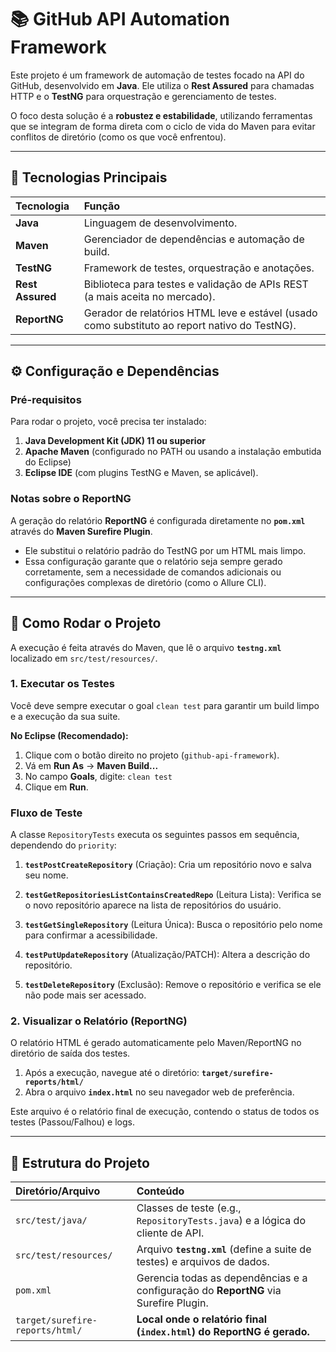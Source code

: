 # 📚 GitHub API Automation Framework

Este projeto é um framework de automação de testes focado na API do GitHub, desenvolvido em **Java**. Ele utiliza o **Rest Assured** para chamadas HTTP e o **TestNG** para orquestração e gerenciamento de testes.

O foco desta solução é a **robustez e estabilidade**, utilizando ferramentas que se integram de forma direta com o ciclo de vida do Maven para evitar conflitos de diretório (como os que você enfrentou).

---

## 🔑 Tecnologias Principais

| Tecnologia | Função |
| :--- | :--- |
| **Java** | Linguagem de desenvolvimento. |
| **Maven** | Gerenciador de dependências e automação de build. |
| **TestNG** | Framework de testes, orquestração e anotações. |
| **Rest Assured** | Biblioteca para testes e validação de APIs REST (a mais aceita no mercado). |
| **ReportNG** | Gerador de relatórios HTML leve e estável (usado como substituto ao report nativo do TestNG). |

---

## ⚙️ Configuração e Dependências

### Pré-requisitos

Para rodar o projeto, você precisa ter instalado:

1.  **Java Development Kit (JDK) 11 ou superior**
2.  **Apache Maven** (configurado no PATH ou usando a instalação embutida do Eclipse)
3.  **Eclipse IDE** (com plugins TestNG e Maven, se aplicável).

### Notas sobre o ReportNG

A geração do relatório **ReportNG** é configurada diretamente no **`pom.xml`** através do **Maven Surefire Plugin**.

* Ele substitui o relatório padrão do TestNG por um HTML mais limpo.
* Essa configuração garante que o relatório seja sempre gerado corretamente, sem a necessidade de comandos adicionais ou configurações complexas de diretório (como o Allure CLI).

---

## 🚀 Como Rodar o Projeto

A execução é feita através do Maven, que lê o arquivo **`testng.xml`** localizado em `src/test/resources/`.

### 1. Executar os Testes

Você deve sempre executar o goal `clean test` para garantir um build limpo e a execução da sua suite.

**No Eclipse (Recomendado):**

1.  Clique com o botão direito no projeto (`github-api-framework`).
2.  Vá em **Run As** $\rightarrow$ **Maven Build...**
3.  No campo **Goals**, digite: `clean test`
4.  Clique em **Run**.

### Fluxo de Teste

A classe `RepositoryTests` executa os seguintes passos em sequência, dependendo do `priority`:

1. **`testPostCreateRepository`** (Criação): Cria um repositório novo e salva seu nome.

2. **`testGetRepositoriesListContainsCreatedRepo`** (Leitura Lista): Verifica se o novo repositório aparece na lista de repositórios do usuário.

3. **`testGetSingleRepository`** (Leitura Única): Busca o repositório pelo nome para confirmar a acessibilidade.

4. **`testPutUpdateRepository`** (Atualização/PATCH): Altera a descrição do repositório.

5. **`testDeleteRepository`** (Exclusão): Remove o repositório e verifica se ele não pode mais ser acessado.

### 2. Visualizar o Relatório (ReportNG)

O relatório HTML é gerado automaticamente pelo Maven/ReportNG no diretório de saída dos testes.

1.  Após a execução, navegue até o diretório: **`target/surefire-reports/html/`**
2.  Abra o arquivo **`index.html`** no seu navegador web de preferência.

Este arquivo é o relatório final de execução, contendo o status de todos os testes (Passou/Falhou) e logs.

---

## 📁 Estrutura do Projeto

| Diretório/Arquivo | Conteúdo |
| :--- | :--- |
| `src/test/java/` | Classes de teste (e.g., `RepositoryTests.java`) e a lógica do cliente de API. |
| `src/test/resources/` | Arquivo **`testng.xml`** (define a suite de testes) e arquivos de dados. |
| `pom.xml` | Gerencia todas as dependências e a configuração do **ReportNG** via Surefire Plugin. |
| `target/surefire-reports/html/` | **Local onde o relatório final (`index.html`) do ReportNG é gerado.** |
